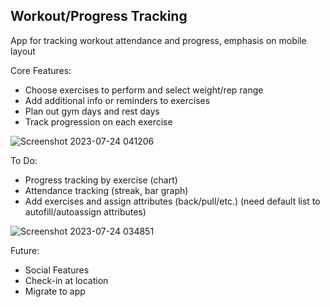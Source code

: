 ## Workout/Progress Tracking
App for tracking workout attendance and progress, emphasis on mobile layout

Core Features:
- Choose exercises to perform and select weight/rep range
- Add additional info or reminders to exercises
- Plan out gym days and rest days
- Track progression on each exercise

![Screenshot 2023-07-24 041206](https://github.com/japeotter21/gymtrack/assets/97000604/3cd3396b-b007-4407-958e-ac6b99974d36)

To Do:
- Progress tracking by exercise (chart)
- Attendance tracking (streak, bar graph)
- Add exercises and assign attributes (back/pull/etc.) (need default list to autofill/autoassign attributes)

![Screenshot 2023-07-24 034851](https://github.com/japeotter21/gymtrack/assets/97000604/8739a44e-bcc3-4d50-bfe8-b3d60b5b04b4)

Future: 
- Social Features
- Check-in at location
- Migrate to app
